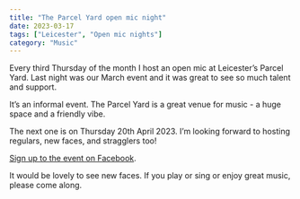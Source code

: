 ```yaml
---
title: "The Parcel Yard open mic night"
date: 2023-03-17
tags: ["Leicester", "Open mic nights"]
category: "Music"
---
```

Every third Thursday of the month I host an open mic at Leicester’s Parcel Yard. Last night was our March event and it was great to see so much talent and support.

It’s an informal event. The Parcel Yard is a great venue for music - a huge space and a friendly vibe.

The next one is on Thursday 20th April 2023. I’m looking forward to hosting regulars, new faces, and stragglers too!

[Sign up to the event on Facebook](https://www.facebook.com/events/1555109288319005/).

It would be lovely to see new faces. If you play or sing or enjoy great music, please come along.
